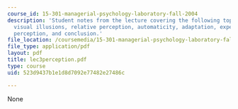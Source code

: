 ```yaml
---
course_id: 15-301-managerial-psychology-laboratory-fall-2004
description: 'Student notes from the lecture covering the following topics: Syllabus,
  visual illusions, relative perception, automaticity, adaptation, expectations, brand
  perception, and conclusion.'
file_location: /coursemedia/15-301-managerial-psychology-laboratory-fall-2004/523d9437b1e1d8d7092e77482e27486c_lec3perception.pdf
file_type: application/pdf
layout: pdf
title: lec3perception.pdf
type: course
uid: 523d9437b1e1d8d7092e77482e27486c

---
```

None